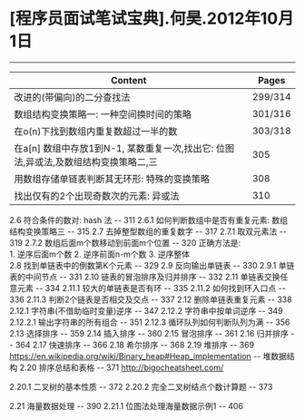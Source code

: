 #                [程序员面试笔试宝典].何昊.2012年10月1日
---

Content                                                             | Pages
--------------------------------------------------------------------|---------
改进的(带偏向)的二分查找法                                            |299/314
数组结构变换策略一: 一种空间换时间的策略                               |301/316
在o(n)下找到数组内重复数超过一半的数                                  |303/318
在a[n] 数组中存放1到N-1, 某数重复一次,找出它: 位图法,异或法,及数组结构变换策略二,三                                  |305   
用数组存储单链表判断其无环形: 特殊的变换策略                            |308
找出仅有的2个出现奇数次的元素:    异或法                               |310


2.6 符合条件的数对:    hash 法                                      --  311
2.6.1 如何判断数组中是否有重复元素:   数组结构变换策略三                                     --  315
2.7 去掉整型数组的重复数字                                         --  317
2.7.1 取双元素法                                                     --  319
2.7.2 数组后面m个数移动到前面m个位置                          --  320
    正确方法是:  
    1. 逆序后面m个数
    2. 逆序前面n-m个数
    3. 逆序整体  
2.8 找到单链表中的倒数第K个元素                                  --  329
2.9 反向输出单链表                                                 --  330
2.9.1 单链表的中间节点                                              --  331
2.10 链表的冒泡排序及归并排序                                       -- 332
2.11 单链表交换任意元素                                          --  334
2.11.1 较大的单链表是否有环                                       --  335
2.11.2 如何找到环入口点                                         --  336
2.11.3 判断2个链表是否相交及交点                                    --  337
2.12 删除单链表重复元素                                          --  338
2.12.1 字符串(不借助临时变量)逆序                                   --  347
2.12.2 字符串中按单词逆序                                            --  349
2.12.2.1 输出字符串的所有组合                                     --  351
2.12.3 循环队列如何判断队列为满                                 --  356
2.13 选择排序                                                       --  359
2.14 插入排序                                                       --  360
2.15 冒泡排序                                                       --  361
2.16 归并排序                                                       --  364
2.17 快速排序                                                       --  366 
2.18 希尔排序                                                       --  368
2.19 堆排序                                                            --  369
    https://en.wikipedia.org/wiki/Binary_heap#Heap_implementation           -- 堆数据结构
2.20 排序总结和表格                                                    --  371
    http://bigocheatsheet.com/

2.20.1 二叉树的基本性质                                                 --  372
2.20.2 完全二叉树结点个数计算题                                            --  373

2.21 海量数据处理                                                 --  390
2.21.1 位图法处理海量数据示例1                                 --  406







